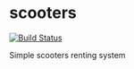 # scooters
[![Build Status](https://travis-ci.org/MaciejDebskiLd/scooters.svg?branch=master)](https://travis-ci.org/MaciejDebskiLd/scooters)

Simple scooters renting system
